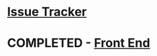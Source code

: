 # [Issue Tracker](https://www.freecodecamp.org/learn/quality-assurance/quality-assurance-projects/issue-tracker)


# COMPLETED - [Front End](https://boilerplate-project-issuetracker.johnvan7.repl.co)